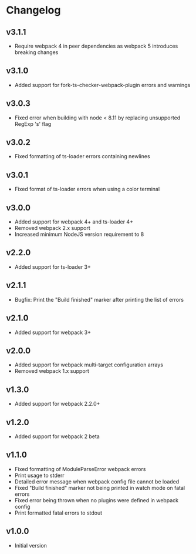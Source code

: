 # Changelog

## v3.1.1

- Require webpack 4 in peer dependencies as webpack 5 introduces breaking changes

## v3.1.0

- Added support for fork-ts-checker-webpack-plugin errors and warnings

## v3.0.3

- Fixed error when building with node < 8.11 by replacing unsupported RegExp 's' flag

## v3.0.2

- Fixed formatting of ts-loader errors containing newlines

## v3.0.1

- Fixed format of ts-loader errors when using a color terminal

## v3.0.0

- Added support for webpack 4+ and ts-loader 4+
- Removed webpack 2.x support
- Increased minimum NodeJS version requirement to 8

## v2.2.0

- Added support for ts-loader 3+

## v2.1.1

- Bugfix: Print the "Build finished" marker after printing the list of errors

## v2.1.0

- Added support for webpack 3+

## v2.0.0

- Added support for webpack multi-target configuration arrays
- Removed webpack 1.x support

## v1.3.0

- Added support for webpack 2.2.0+

## v1.2.0

- Added support for webpack 2 beta

## v1.1.0

- Fixed formatting of ModuleParseError webpack errors
- Print usage to stderr
- Detailed error message when webpack config file cannot be loaded
- Fixed "Build finished" marker not being printed in watch mode on fatal errors
- Fixed error being thrown when no plugins were defined in webpack config
- Print formatted fatal errors to stdout

## v1.0.0

- Initial version

